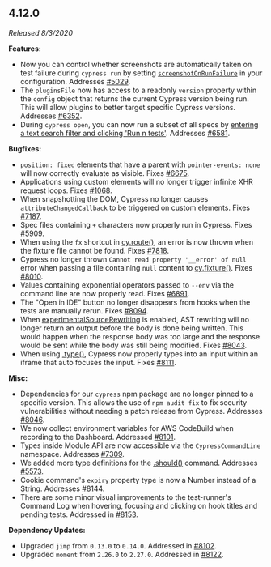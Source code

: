 ## 4.12.0

_Released 8/3/2020_

**Features:**

- Now you can control whether screenshots are automatically taken on test
  failure during `cypress run` by setting
  [`screenshotOnRunFailure`](/guides/references/configuration#Screenshots) in
  your configuration. Addresses
  [#5029](https://github.com/cypress-io/cypress/issues/5029).
- The `pluginsFile` now has access to a readonly `version` property within the
  `config` object that returns the current Cypress version being run. This will
  allow plugins to better target specific Cypress versions. Addresses
  [#6352](https://github.com/cypress-io/cypress/issues/6352).
- During `cypress open`, you can now run a subset of all specs by
  [entering a text search filter and clicking 'Run n tests'](/guides/core-concepts/writing-and-organizing-tests#Run-filtered-specs).
  Addresses [#6581](https://github.com/cypress-io/cypress/issues/6581).

**Bugfixes:**

- `position: fixed` elements that have a parent with `pointer-events: none` will
  now correctly evaluate as visible. Fixes
  [#6675](https://github.com/cypress-io/cypress/issues/6675).
- Applications using custom elements will no longer trigger infinite XHR request
  loops. Fixes [#1068](https://github.com/cypress-io/cypress/issues/1068).
- When snapshotting the DOM, Cypress no longer causes `attributeChangedCallback`
  to be triggered on custom elements. Fixes
  [#7187](https://github.com/cypress-io/cypress/issues/7187).
- Spec files containing `+` characters now properly run in Cypress. Fixes
  [#5909](https://github.com/cypress-io/cypress/issues/5909).
- When using the `fx` shortcut in [cy.route()](/api/commands/route), an error is
  now thrown when the fixture file cannot be found. Fixes
  [#7818](https://github.com/cypress-io/cypress/issues/7818).
- Cypress no longer thrown `Cannot read property '__error' of null` error when
  passing a file containing `null` content to
  [cy.fixture()](/api/commands/fixture). Fixes
  [#8010](https://github.com/cypress-io/cypress/issues/8010).
- Values containing exponential operators passed to `--env` via the command line
  are now properly read. Fixes
  [#6891](https://github.com/cypress-io/cypress/issues/6891).
- The "Open in IDE" button no longer disappears from hooks when the tests are
  manually rerun. Fixes
  [#8094](https://github.com/cypress-io/cypress/issues/8094).
- When [experimentalSourceRewriting](/guides/references/experiments) is enabled,
  AST rewriting will no longer return an output before the body is done being
  written. This would happen when the response body was too large and the
  response would be sent while the body was still being modified. Fixes
  [#8043](https://github.com/cypress-io/cypress/issues/8043).
- When using [.type()](/api/commands/type), Cypress now properly types into an
  input within an iframe that auto focuses the input. Fixes
  [#8111](https://github.com/cypress-io/cypress/issues/8111).

**Misc:**

- Dependencies for our `cypress` npm package are no longer pinned to a specific
  version. This allows the use of `npm audit fix` to fix security
  vulnerabilities without needing a patch release from Cypress. Addresses
  [#8046](https://github.com/cypress-io/cypress/issues/8046).
- We now collect environment variables for AWS CodeBuild when recording to the
  Dashboard. Addressed
  [#8101](https://github.com/cypress-io/cypress/issues/8101).
- Types inside Module API are now accessible via the `CypressCommandLine`
  namespace. Addresses
  [#7309](https://github.com/cypress-io/cypress/issues/7309).
- We added more type definitions for the [.should()](/api/commands/should)
  command. Addresses [#5573](https://github.com/cypress-io/cypress/issues/5573).
- Cookie command's `expiry` property type is now a Number instead of a String.
  Addresses [#8144](https://github.com/cypress-io/cypress/issues/8144).
- There are some minor visual improvements to the test-runner's Command Log when
  hovering, focusing and clicking on hook titles and pending tests. Addressed in
  [#8153](https://github.com/cypress-io/cypress/pull/8153).

**Dependency Updates:**

- Upgraded `jimp` from `0.13.0` to `0.14.0`. Addressed in
  [#8102](https://github.com/cypress-io/cypress/pull/8102).
- Upgraded `moment` from `2.26.0` to `2.27.0`. Addressed in
  [#8122](https://github.com/cypress-io/cypress/pull/8122).
